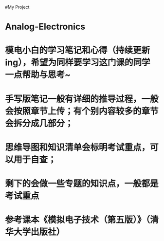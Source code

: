 #My Project
# Analog-Electronics
# 模电小白的学习笔记和心得（持续更新ing），希望为同样要学习这门课的同学一点帮助与思考~
# 手写版笔记一般有详细的推导过程，一般会按照章节上传；有个别内容较多的章节会拆分成几部分；
# 思维导图和知识清单会标明考试重点，可以用于自查；
# 剩下的会做一些专题的知识点，一般都是考试重点
# 参考课本《模拟电子技术（第五版）》（清华大学出版社）
